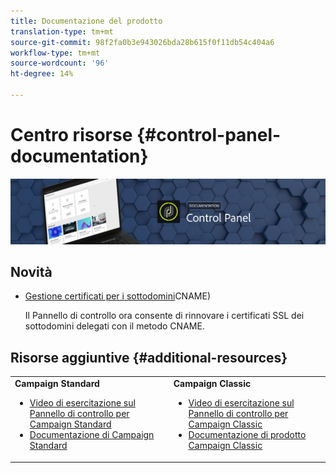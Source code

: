 ```yaml
---
title: Documentazione del prodotto
translation-type: tm+mt
source-git-commit: 98f2fa0b3e943026bda28b615f0f11db54c404a6
workflow-type: tm+mt
source-wordcount: '96'
ht-degree: 14%

---
```



# Centro risorse {#control-panel-documentation}

![](assets/do-not-localize/banner.png)

## Novità

* [Gestione certificati per i sottodomini](subdomains-certificates/using/renewing-subdomain-certificate.md)CNAME)

   Il Pannello di controllo ora consente di rinnovare i certificati SSL dei sottodomini delegati con il metodo CNAME.

## Risorse aggiuntive {#additional-resources}

<table>
    <tr>
        <td><b>Campaign Standard</b><br/>
        <ul>
            <li><a href="https://docs.adobe.com/content/help/en/campaign-learn/campaign-standard-tutorials/administrating/control-panel/control-panel-overview.html">Video di esercitazione sul Pannello di controllo per Campaign Standard</a></li>
            <li><a href="https://docs.adobe.com/content/help/en/campaign-standard/using/campaign-standard-home.html">Documentazione di Campaign Standard</a></li>
        </ul>
        </td>
        <td><b>Campaign Classic</b><br/>
        <ul>
            <li><a href="https://docs.adobe.com/content/help/en/campaign-learn/campaign-classic-tutorials/administrating/control-panel-acc/control-panel-overview.html">Video di esercitazione sul Pannello di controllo per Campaign Classic</a></li>
            <li><a href="https://docs.adobe.com/content/help/en/campaign-classic/using/campaign-classic-home.html">Documentazione di prodotto Campaign Classic</a></li>
        </ul>
        </td>
    </tr>
</table>
